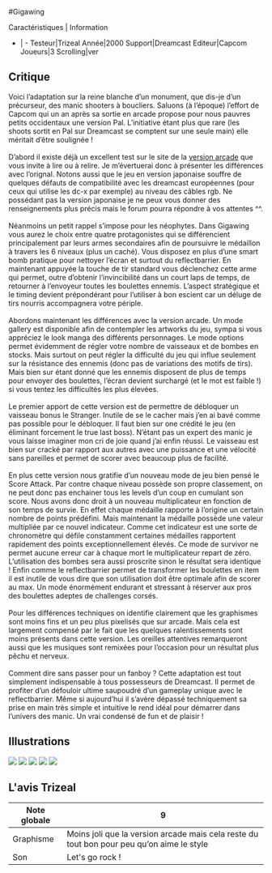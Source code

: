 #Gigawing

Caractéristiques | Information
- | -
Testeur|Trizeal
Année|2000
Support|Dreamcast
Editeur|Capcom
Joueurs|3
Scrolling|ver

## Critique
Voici l’adaptation sur la reine blanche d’un monument, que dis-je d’un précurseur, des manic shooters à boucliers. Saluons (à l’époque) l’effort de Capcom qui un an après sa sortie en arcade propose pour nous pauvres petits occidentaux une version Pal. L’initiative étant plus que rare (les shoots sortit en Pal sur Dreamcast se comptent sur une seule main) elle méritait d’être soulignée !<br/><br/>D’abord il existe déjà un excellent test sur le site de la <a href="index.php?page=fiche&id=215">version arcade</a> que vous invite à lire ou à relire. Je m’évertuerai donc à présenter les différences avec l’orignal. Notons aussi que le jeu en version japonaise souffre de quelques défauts de compatibilité avec les dreamcast européennes (pour ceux qui utilise les dc-x par exemple) au niveau des câbles rgb. Ne possédant pas la version japonaise je ne peux vous donner des renseignements plus précis mais le forum pourra répondre à vos attentes ^^.<br/><br/>Néanmoins un petit rappel s’impose pour les néophytes. Dans Gigawing vous aurez le choix entre quatre protagonistes qui se différencient principalement par leurs armes secondaires afin de poursuivre le médaillon à travers les 6 niveaux (plus un caché). Vous disposez en plus d’une smart bomb pratique pour nettoyer l’écran et surtout du reflectbarrier. En maintenant appuyée la touche de tir standard vous déclenchez cette arme qui permet, outre d’obtenir l’invincibilité dans un court laps de temps, de retourner à l’envoyeur toutes les boulettes ennemis. L’aspect stratégique et le timing devient prépondérant pour l’utiliser à bon escient car un déluge de tirs nourris accompagnera votre périple.<br/><br/>Abordons maintenant les différences avec la version arcade. Un mode gallery est disponible afin de contempler les artworks du jeu, sympa si vous appréciez le look manga des différents personnages. Le mode options permet évidemment de régler votre nombre de vaisseaux et de bombes en stocks. Mais surtout on peut régler la difficulté du jeu qui influe seulement sur la résistance des ennemis (donc pas de variations des motifs de tirs). Mais bien sur étant donné que les ennemis disposent de plus de temps pour envoyer des boulettes, l’écran devient surchargé (et le mot est faible !) si vous tentez les difficultés les plus élevées.<br/><br/>Le premier apport de cette version est de permettre de débloquer un vaisseau bonus le Stranger. Inutile de se le cacher mais j’en ai bavé comme pas possible pour le débloquer. Il faut bien sur one crédité le jeu (en éliminant forcement le true last boss). N’étant pas un expert des manic je vous laisse imaginer mon cri de joie quand j’ai  enfin réussi. Le vaisseau est bien sur cracké par rapport aux autres avec une puissance et une vélocité sans pareilles et permet de scorer avec beaucoup plus de facilité.<br/><br/>En plus cette version nous gratifie d’un nouveau mode de jeu bien pensé le Score Attack. Par contre chaque niveau possède son propre classement, on ne peut donc pas enchainer tous les levels d’un coup en cumulant son score. Nous avons donc droit à un nouveau multiplicateur en fonction de son temps de survie. En effet chaque médaille rapporte à l’origine un certain nombre de points prédéfini. Mais maintenant la médaille possède une valeur multipliée par ce nouvel indicateur. Comme cet indicateur est une sorte de chronomètre qui défile constamment certaines médailles rapportent rapidement des points exceptionnellement élevés. Ce mode de survivor ne permet aucune erreur car à chaque mort le multiplicateur repart de zéro. L’utilisation des bombes sera aussi proscrite sinon le résultat sera identique ! Enfin comme le reflectbarrier permet de transformer les boulettes en item il est inutile de vous dire que son utilisation doit être optimale afin de scorer au max. Un mode énormément endurant et stressant à réserver aux pros des boulettes adeptes de challenges corsés.<br/><br/>Pour les différences techniques on identifie clairement que les graphismes sont moins fins et un peu plus pixelisés que sur arcade. Mais cela est largement compensé par le fait que les quelques ralentissements sont moins présents dans cette version. Les oreilles attentives remarqueront aussi que les musiques sont remixées pour l’occasion pour un résultat plus pêchu et nerveux.<br/><br/>Comment dire sans passer pour un fanboy ? Cette adaptation est tout simplement indispensable à tous possesseurs de Dreamcast. Il permet de profiter d’un défouloir ultime saupoudré d’un gameplay unique avec le reflectbarrier. Même si aujourd’hui il s’avère dépassé techniquement sa prise en main très simple et intuitive le rend idéal pour démarrer dans l’univers des manic. Un vrai condensé de fun et de plaisir !<br/>

## Illustrations
![](http://www.shmup.com/images/thumbs/img_fiche_1_1364.png)
![](http://www.shmup.com/images/thumbs/img_fiche_2_1364.png)
![](http://www.shmup.com/images/thumbs/img_fiche_3_1364.png)
![](http://www.shmup.com/images/thumbs/img_fiche_4_1364.png)
![](http://www.shmup.com/images/thumbs/)

## L'avis Trizeal
Note globale|9
-|-
Graphisme|Moins joli que la version arcade mais cela reste du tout bon pour peu qu’on aime le style 
Son|Let's go rock !
